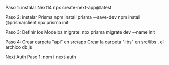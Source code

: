 Paso 1:
instalar Next14
npx create-next-app@latest

Paso 2:
instalar Prisma
npm install prisma --save-dev
npm install @prisma/client
npx prisma init

Paso 3:
Definir los Modelos
migrate:
npx prisma migrate dev --name init

Paso 4:
Crear carpeta "api" en src/app
Crear la carpeta "libs" en src/libs , el archico db.js

Next Auth
Paso 1:
npm i next-auth

